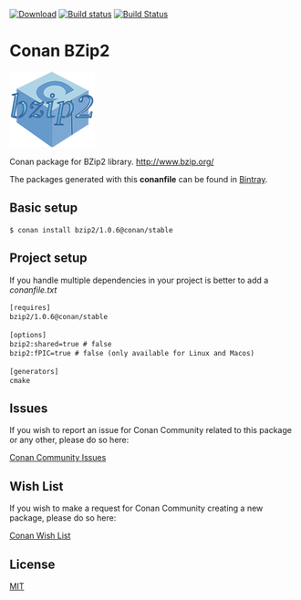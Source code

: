 [![Download](https://api.bintray.com/packages/conan-community/conan/bzip2%3Aconan/images/download.svg)](https://bintray.com/conan-community/conan/bzip2%3Aconan/_latestVersion)
[![Build status](https://ci.appveyor.com/api/projects/status/github/ConanCIintegration/conan-bzip2?svg=true)](https://ci.appveyor.com/project/ConanCIintegration/conan-bzip2)
[![Build Status](https://travis-ci.org/conan-community/conan-bzip2.svg)](https://travis-ci.org/conan-community/conan-bzip2)
# Conan BZip2

 ![logo](logo.png)

Conan package for BZip2 library. http://www.bzip.org/

The packages generated with this **conanfile** can be found in [Bintray](https://bintray.com/conan-community/conan/bzip2%3Aconan).

## Basic setup

    $ conan install bzip2/1.0.6@conan/stable

## Project setup

If you handle multiple dependencies in your project is better to add a *conanfile.txt*

    [requires]
    bzip2/1.0.6@conan/stable

    [options]
    bzip2:shared=true # false
    bzip2:fPIC=true # false (only available for Linux and Macos)

    [generators]
    cmake

## Issues

If you wish to report an issue for Conan Community related to this package or any other, please do so here:

[Conan Community Issues](https://github.com/conan-community/community/issues)

## Wish List

If you wish to make a request for Conan Community creating a new package, please do so here:

[Conan Wish List](https://github.com/conan-io/wishlist)


## License

[MIT](LICENSE)